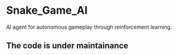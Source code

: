 # Snake_Game_AI
AI agent for autonomous gameplay through reinforcement learning.
## The code is under maintainance
